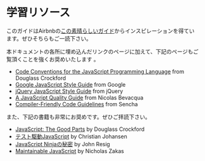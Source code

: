 # 学習リソース

このガイドはAirbnbの[この素晴らしいガイド](https://github.com/airbnb/javascript)からインスピレーションを得ています。ぜひそちらもご一読下さい。

本ドキュメントの各所に埋め込んだリンクのページに加えて、下記のページもご覧頂くことを強くお奨めいたします
。

  - [Code Conventions for the JavaScript Programming Language](http://javascript.crockford.com/code.html) from Douglass Crockford
  - [Google JavaScript Style Guide](http://google-styleguide.googlecode.com/svn/trunk/javascriptguide.xml) from Google
  - [jQuery JavaScript Style Guide](http://contribute.jquery.org/style-guide/js/) from jQuery
  - [A JavaScript Quality Guide](https://github.com/bevacqua/js) from Nicolas Bevacqua
  - [Compiler-Friendly Code Guidelines](http://docs.sencha.com/cmd/5.x/cmd_compiler.html) from Sencha

また、下記の書籍も非常にお奨めです。ぜひご拝読下さい。

  - [JavaScript: The Good Parts](http://) by Douglass Crockford
  - [テスト駆動JavaScript](http://) by Christian Johansen
  - [JavaScript Ninjaの秘密](http://) by John Resig
  - [Maintainable JavaScript](http://) by Nicholas Zakas
